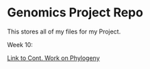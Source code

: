# Genomics Project Repo
This stores all of my files for my Project. 


Week 10: 

[Link to Cont. Work on Phylogeny](ngphylogeny.fr/workspace/history/f939a6f364f204a3)

